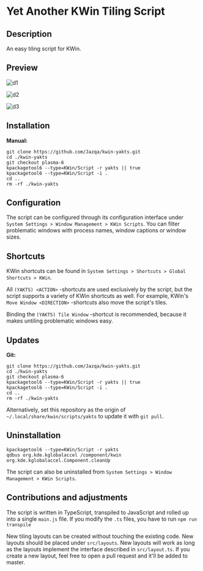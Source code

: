 # Yet Another KWin Tiling Script

## Description

An easy tiling script for KWin.

## Preview

![d1](https://i.imgur.com/mjlK2s9.gif)

![d2](https://i.imgur.com/xsuEXhw.gif)

![d3](https://i.imgur.com/7rN8hg2.gif)

## Installation

**Manual:**

    git clone https://github.com/Jazqa/kwin-yakts.git
    cd ./kwin-yakts
    git checkout plasma-6
    kpackagetool6 --type=KWin/Script -r yakts || true
    kpackagetool6 --type=KWin/Script -i .
    cd ..
    rm -rf ./kwin-yakts

## Configuration

The script can be configured through its configuration interface under `System Settings > Window Management > KWin Scripts`. You can filter problematic windows with process names, window captions or window sizes.

## Shortcuts

KWin shortcuts can be found in `System Settings > Shortcuts > Global Shortcuts > KWin`.

All `(YAKTS) <ACTION>` -shortcuts are used exclusively by the script, but the script supports a variety of KWin shortcuts as well. For example, KWin's `Move Window <DIRECTION>` -shortcuts also move the script's tiles.

Binding the `(YAKTS) Tile Window` -shortcut is recommended, because it makes untiling problematic windows easy.

## Updates

**Git:**

    git clone https://github.com/Jazqa/kwin-yakts.git
    cd ./kwin-yakts
    git checkout plasma-6
    kpackagetool6 --type=KWin/Script -r yakts || true
    kpackagetool6 --type=KWin/Script -i .
    cd ..
    rm -rf ./kwin-yakts

Alternatively, set this repository as the origin of `~/.local/share/kwin/scripts/yakts` to update it with `git pull`.

## Uninstallation

    kpackagetool6 --type=KWin/Script -r yakts
    qdbus org.kde.kglobalaccel /component/kwin org.kde.kglobalaccel.Component.cleanUp

The script can also be uninstalled from `System Settings > Window Management > KWin Scripts`.

## Contributions and adjustments

The script is written in TypeScript, transpiled to JavaScript and rolled up into a single `main.js` file. If you modify the `.ts` files, you have to run `npm run transpile`

New tiling layouts can be created without touching the existing code. New layouts should be placed under `src/layouts`. New layouts will work as long as the layouts implement the interface described in `src/layout.ts`. If you create a new layout, feel free to open a pull request and it'll be added to master.
